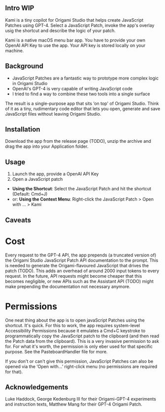 ## Intro WIP

Kami is a tiny copilot for Origami Studio that helps create JavaScript Patches using GPT-4.
Select a JavaScript Patch, invoke the app's overlay usig the shortcut and describe the logic of your patch.

Kami is a native macOS menu bar app. You have to provide your own OpenAI API Key to use the app. Your API key is stored locally on your machine.

## Background

- JavaScript Patches are a fantastic way to prototype more complex logic in Origami Studio
- OpenAI's GPT-4 is very capable of writing JavaScript code
- I tried to find a way to combine these two tools into a single surface

The result is a single-purpose app that sits ‘on top' of Origami Studio. Think of it as a tiny, rudimentary code editor that lets you open, generate and save JavaScript files without leaving Origami Studio.

## Installation

Download the app from the release page (TODO), unzip the archive and drag the app into your Application folder.

## Usage

1. Launch the app, provide a OpenAI API Key
2. Open a JavaScript patch

- **Using the Shortcut**: Select the JavaScript Patch and hit the shortcut (Default: Cmd+J)
- or: **Using the Context Menu**: Right-click the JavaScript Patch > Open with ... > Kami

## Caveats

# Cost

Every request to the GPT-4 API, the app prepends (a truncated version of) the Origami Studio JavaScript Patch API documentation to the prompt. This is needed to generate the Origami-flavoured JavaScript that drives the patch (TODO). This adds an overhead of around 2000 input tokens to every request. In the future, API requests might become cheaper that this becomes negligible, or new APIs such as the Assistant API (TODO) might make prepending the documentation not necessary anymore.

# Permissions

One neat thing about the app is to open javaScript Patches using the shortcut. It's quick. For this to work, the app requires system-level Accessibility Permissions because it emulates a Cmd+C keystroke to programmatically copy the JavaScript patch to the clipboard (and then read the Patch data from the clipboard). This is a very invasive permission to ask for. For what it's worth, the permission is only eber used for that specific purpose. See the PasteboardHandler file for more.

If you don't or can't give this permission, JavaScript Patches can also be opened via the ‘Open with…’ right-click menu (no permissions are required for that).

## Acknowledgements

Luke Haddock, George Kedenburg III for their Origami-GPT-4 experiments and instruction texts, Matthew Mang for their GPT-4 Origami Patch.
